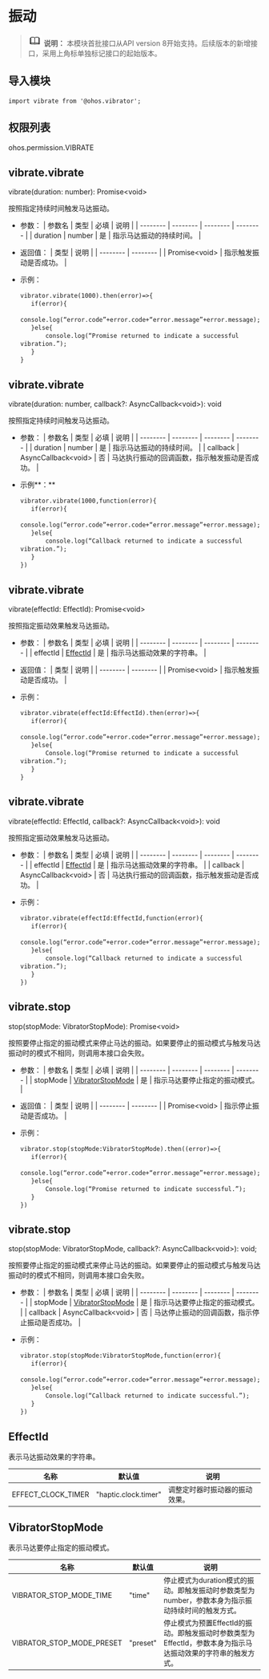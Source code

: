 # 振动

> ![icon-note.gif](public_sys-resources/icon-note.gif) **说明：**
> 本模块首批接口从API version 8开始支持。后续版本的新增接口，采用上角标单独标记接口的起始版本。


## 导入模块

```
import vibrate from '@ohos.vibrator';
```


## 权限列表

ohos.permission.VIBRATE


## vibrate.vibrate

vibrate(duration: number): Promise&lt;void&gt;


按照指定持续时间触发马达振动。


- 参数：
  | 参数名 | 类型 | 必填 | 说明 |
  | -------- | -------- | -------- | -------- |
  | duration | number | 是 | 指示马达振动的持续时间。 |

- 返回值：
  | 类型 | 说明 |
  | -------- | -------- |
  | Promise&lt;void&gt; | 指示触发振动是否成功。 |


- 示例：
  ```
  vibrator.vibrate(1000).then(error)=>{
     if(error){  
         console.log(“error.code”+error.code+“error.message”+error.message);
     }else{
         console.log(“Promise returned to indicate a successful vibration.”);
     }
  }
  ```


## vibrate.vibrate

vibrate(duration: number, callback?: AsyncCallback&lt;void&gt;): void

按照指定持续时间触发马达振动。

- 参数：
  | 参数名 | 类型 | 必填 | 说明 |
  | -------- | -------- | -------- | -------- |
  | duration | number | 是 | 指示马达振动的持续时间。 |
  | callback | AsyncCallback&lt;void&gt; | 否 | 马达执行振动的回调函数，指示触发振动是否成功。 |

- 示例**：**
  ```
  vibrator.vibrate(1000,function(error){
     if(error){
         console.log(“error.code”+error.code+“error.message”+error.message);
     }else{
         console.log(“Callback returned to indicate a successful vibration.”);
     }
  })
  ```


## vibrate.vibrate

vibrate(effectId: EffectId): Promise&lt;void&gt;

按照指定振动效果触发马达振动。

- 参数：
  | 参数名 | 类型 | 必填 | 说明 |
  | -------- | -------- | -------- | -------- |
  | effectId | [EffectId](#effectid) | 是 | 指示马达振动效果的字符串。 |

- 返回值：
  | 类型 | 说明 |
  | -------- | -------- |
  | Promise&lt;void&gt; | 指示触发振动是否成功。 |

- 示例：
  ```
  vibrator.vibrate(effectId:EffectId).then(error)=>{
     if(error){
         console.log(“error.code”+error.code+“error.message”+error.message);
     }else{
         Console.log(“Promise returned to indicate a successful vibration.”);
     }
  }
  ```


## vibrate.vibrate

vibrate(effectId: EffectId, callback?: AsyncCallback&lt;void&gt;): void

按照指定振动效果触发马达振动。

- 参数：
  | 参数名 | 类型 | 必填 | 说明 |
  | -------- | -------- | -------- | -------- |
  | effectId | [EffectId](#effectid) | 是 | 指示马达振动效果的字符串。 |
  | callback | AsyncCallback&lt;void&gt; | 否 | 马达执行振动的回调函数，指示触发振动是否成功。 |

- 示例：
  ```
  vibrator.vibrate(effectId:EffectId,function(error){
     if(error){
         console.log(“error.code”+error.code+“error.message”+error.message);
     }else{
         console.log(“Callback returned to indicate a successful vibration.”);
     }
  })
  ```


## vibrate.stop

stop(stopMode: VibratorStopMode): Promise&lt;void&gt;

按照要停止指定的振动模式来停止马达的振动。如果要停止的振动模式与触发马达振动时的模式不相同，则调用本接口会失败。

- 参数：
  | 参数名 | 类型 | 必填 | 说明 |
  | -------- | -------- | -------- | -------- |
  | stopMode | [VibratorStopMode](#vibratorstopmode) | 是 | 指示马达要停止指定的振动模式。 |

- 返回值：
  | 类型 | 说明 |
  | -------- | -------- |
  | Promise&lt;void&gt; | 指示停止振动是否成功。 |

- 示例：
  ```
  vibrator.stop(stopMode:VibratorStopMode).then((error)=>{
     if(error){
         console.log(“error.code”+error.code+“error.message”+error.message);
     }else{
         Console.log(“Promise returned to indicate successful.”);
     }
  })
  ```


## vibrate.stop

stop(stopMode: VibratorStopMode, callback?: AsyncCallback&lt;void&gt;): void;

按照要停止指定的振动模式来停止马达的振动。如果要停止的振动模式与触发马达振动时的模式不相同，则调用本接口会失败。

- 参数：
  | 参数名 | 类型 | 必填 | 说明 |
  | -------- | -------- | -------- | -------- |
  | stopMode | [VibratorStopMode](#vibratorstopmode) | 是 | 指示马达要停止指定的振动模式。 |
  | callback | AsyncCallback&lt;void&gt; | 否 | 马达停止振动的回调函数，指示停止振动是否成功。 |

- 示例：
  ```
  vibrator.stop(stopMode:VibratorStopMode,function(error){
     if(error){
         console.log(“error.code”+error.code+“error.message”+error.message);
     }else{
         Console.log(“Callback returned to indicate successful.”);
     }
  })
  ```


## EffectId

表示马达振动效果的字符串。

| 名称 | 默认值 | 说明 |
| -------- | -------- | -------- |
| EFFECT_CLOCK_TIMER | "haptic.clock.timer" | 调整定时器时振动器的振动效果。 |


## VibratorStopMode

表示马达要停止指定的振动模式。

| 名称 | 默认值 | 说明 |
| -------- | -------- | -------- |
| VIBRATOR_STOP_MODE_TIME | "time" | 停止模式为duration模式的振动。即触发振动时参数类型为number，参数本身为指示振动持续时间的触发方式。 |
| VIBRATOR_STOP_MODE_PRESET | "preset" | 停止模式为预置EffectId的振动。即触发振动时参数类型为EffectId，参数本身为指示马达振动效果的字符串的触发方式。 |
